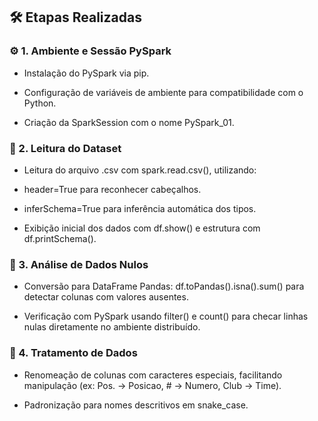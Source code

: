 
## 🛠️ Etapas Realizadas

### ⚙️ 1. Ambiente e Sessão PySpark

* Instalação do PySpark via pip.

* Configuração de variáveis de ambiente para compatibilidade com o Python.

* Criação da SparkSession com o nome PySpark_01.


### 📂 2. Leitura do Dataset

* Leitura do arquivo .csv com spark.read.csv(), utilizando:

* header=True para reconhecer cabeçalhos.

* inferSchema=True para inferência automática dos tipos.

* Exibição inicial dos dados com df.show() e estrutura com df.printSchema().


### 🧪 3. Análise de Dados Nulos

* Conversão para DataFrame Pandas: df.toPandas().isna().sum() para detectar colunas com valores ausentes.

* Verificação com PySpark usando filter() e count() para checar linhas nulas diretamente no ambiente distribuído.


### 🧹 4. Tratamento de Dados
* Renomeação de colunas com caracteres especiais, facilitando manipulação (ex: Pos. → Posicao, # → Numero, Club → Time).

* Padronização para nomes descritivos em snake_case.
